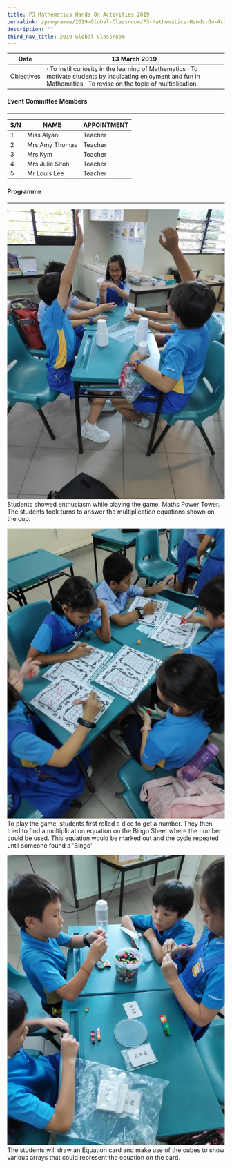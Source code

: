 ```yaml
---
title: P3 Mathematics Hands On Activities 2019
permalink: /programme/2019-Global-Classroom/P3-Mathematics-Hands-On-Activities-2019
description: ""
third_nav_title: 2019 Global Classroom
---
```

| Date | 13 March 2019 |
|---|---|
| Objectives | ·       To instil curiosity in the learning of Mathematics ·       To motivate students by inculcating enjoyment and fun in Mathematics ·       To revise on the topic of multiplication |

#### Event Committee Members
-----------------------

| S/N | NAME | APPOINTMENT |
|---|---|---|
| 1 | Miss Alyani | Teacher |
| 2 | Mrs Amy Thomas | Teacher |
| 3 | Mrs Kym | Teacher |
| 4 | Mrs Julie Sitoh | Teacher |
| 5 | Mr Louis Lee | Teacher |

#### Programme
---------

![](/images/Programme/Global%20Classroom/2019%20Global%20Classroom/P3%20Mathematics%20Activities%202019/31.jpg)Students showed enthusiasm while playing the game, Maths Power Tower. The students took turns to answer the multiplication equations shown on the cup.

![](/images/Programme/Global%20Classroom/2019%20Global%20Classroom/P3%20Mathematics%20Activities%202019/32.jpg)To play the game, students first rolled a dice to get a number. They then tried to find a multiplication equation on the Bingo Sheet where the number could be used. This equation would be marked out and the cycle repeated until someone found a 'Bingo'

![](/images/Programme/Global%20Classroom/2019%20Global%20Classroom/P3%20Mathematics%20Activities%202019/33.jpg)The students will draw an Equation card and make use of the cubes to show various arrays that could represent the equation on the card.